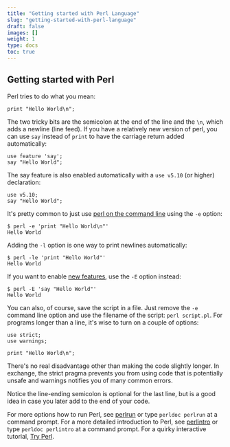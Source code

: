 ```yaml
---
title: "Getting started with Perl Language"
slug: "getting-started-with-perl-language"
draft: false
images: []
weight: 1
type: docs
toc: true
---
```


## Getting started with Perl
Perl tries to do what you mean:

    print "Hello World\n";

The two tricky bits are the semicolon at the end of the line and the `\n`, which adds a newline (line feed). If you have a relatively new version of perl, you can use `say` instead of `print` to have the carriage return added automatically:

<!-- if version [gte 5.10.0] -->
    use feature 'say';
    say "Hello World";

The say feature is also enabled automatically with a `use v5.10` (or higher) declaration:

    use v5.10;
    say "Hello World";

<!-- end version if -->

It's pretty common to just use [perl on the command line](http://perldoc.perl.org/perlrun.html) using the `-e` option:

    $ perl -e 'print "Hello World\n"'
    Hello World

Adding the `-l` option is one way to print newlines automatically:

    $ perl -le 'print "Hello World"'
    Hello World

<!-- if version [gte 5.10.0] -->

If you want to enable [new features](http://perldoc.perl.org/feature.html), use the `-E` option instead:

    $ perl -E 'say "Hello World"'
    Hello World
<!-- end version if -->

You can also, of course, save the script in a file. Just remove the `-e` command line option and use the filename of the script: `perl script.pl`. For programs longer than a line, it's wise to turn on a couple of options:

    use strict;
    use warnings;

    print "Hello World\n";

There's no real disadvantage other than making the code slightly longer. In exchange, the strict pragma prevents you from using code that is potentially unsafe and warnings notifies you of many common errors. 

Notice the line-ending semicolon is optional for the last line, but is a good idea in case you later add to the end of your code.

For more options how to run Perl, see [perlrun](http://perldoc.perl.org/perlrun.html)  or type `perldoc perlrun` at a command prompt. For a more detailed introduction to Perl, see [perlintro](http://perldoc.perl.org/perlintro.html) or type `perldoc perlintro` at a command prompt. For a quirky interactive tutorial, [Try Perl](http://tryperl.pl).

